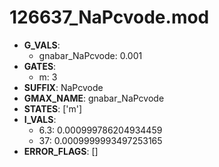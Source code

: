 # 126637_NaPcvode.mod

- **G_VALS**:
  - gnabar_NaPcvode: 0.001
- **GATES**:
  - m: 3
- **SUFFIX**: NaPcvode
- **GMAX_NAME**: gnabar_NaPcvode
- **STATES**: ['m']
- **I_VALS**:
  - 6.3: 0.000999786204934459
  - 37: 0.0009999993497253165
- **ERROR_FLAGS**: []
